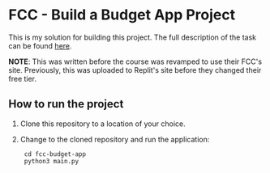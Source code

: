 # FCC - Build a Budget App Project

This is my solution for building this project. The full description of the task can be found [here](https://www.freecodecamp.org/learn/scientific-computing-with-python/build-a-budget-app-project/build-a-budget-app-project).

**NOTE**: This was written before the course was revamped to use their FCC's site. Previously, this was uploaded to Replit's site before they changed their free tier.

## How to run the project

1. Clone this repository to a location of your choice.

2. Change to the cloned repository and run the application:

        cd fcc-budget-app
        python3 main.py